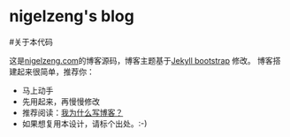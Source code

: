 nigelzeng's blog
================
#关于本代码

这是[nigelzeng.com](http://nigelzeng.com)的博客源码，博客主题基于[Jekyll bootstrap](http://jekyllbootstrap.com/) 修改。
博客搭建起来很简单，推荐你：

* 马上动手
* 先用起来，再慢慢修改
* 推荐阅读：[我为什么写博客？](http://beiyuu.com/why-blog/)
* 如果想复用本设计，请标个出处。:-)
